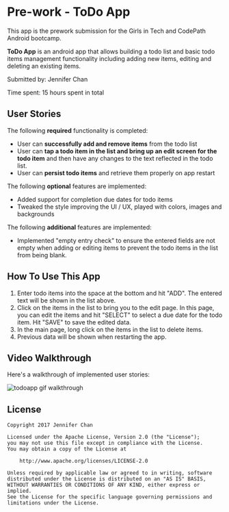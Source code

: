 # Pre-work - ToDo App

This app is the prework submission for the Girls in Tech and CodePath Android bootcamp. 

**ToDo App** is an android app that allows building a todo list and basic todo items management functionality including adding new items, editing and deleting an existing items.

Submitted by: Jennifer Chan

Time spent: 15 hours spent in total

## User Stories

The following **required** functionality is completed:

* User can **successfully add and remove items** from the todo list
* User can **tap a todo item in the list and bring up an edit screen for the todo item** and then have any changes to the text reflected in the todo list.
* User can **persist todo items** and retrieve them properly on app restart

The following **optional** features are implemented:

* Added support for completion due dates for todo items
* Tweaked the style improving the UI / UX, played with colors, images and backgrounds

The following **additional** features are implemented:

* Implemented "empty entry check" to ensure the entered fields are not empty when adding or editing items to prevent the todo items in the list from being blank.

## How To Use This App
1. Enter todo items into the space at the bottom and hit "ADD". The entered text will be shown in the list above.
2. Click on the items in the list to bring you to the edit page. In this page, you can edit the items and hit "SELECT" to select a due date for the todo item. Hit "SAVE" to save the edited data.
3. In the main page, long click on the items in the list to delete items.
4. Previous data will be shown when restarting the app.

## Video Walkthrough 

Here's a walkthrough of implemented user stories:

![todoapp gif walkthrough](https://cloud.githubusercontent.com/assets/24812963/22261818/5c83518c-e2a9-11e6-91f0-d62e60ee3a3a.gif)


## License

    Copyright 2017 Jennifer Chan

    Licensed under the Apache License, Version 2.0 (the "License");
    you may not use this file except in compliance with the License.
    You may obtain a copy of the License at

        http://www.apache.org/licenses/LICENSE-2.0

    Unless required by applicable law or agreed to in writing, software
    distributed under the License is distributed on an "AS IS" BASIS,
    WITHOUT WARRANTIES OR CONDITIONS OF ANY KIND, either express or implied.
    See the License for the specific language governing permissions and
    limitations under the License.
